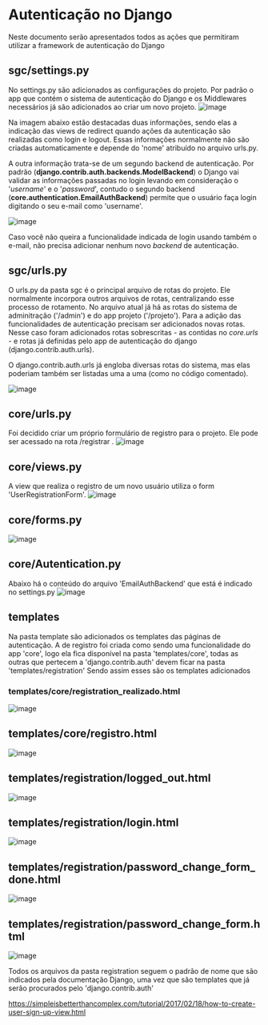 # Autenticação no Django 

Neste documento serão apresentados todos as ações que permitiram utilizar a framework de autenticação do Django

## sgc/settings.py

No settings.py são adicionados as configurações do projeto. Por padrão o app que contém o sistema de autenticação do Django e os Middlewares necessários já são adicionados ao criar um novo projeto. 
![image](https://user-images.githubusercontent.com/276077/165422430-9fb04ff4-93f8-4d46-9596-8a8b32cfbf8b.png)


Na imagem abaixo estão destacadas duas informações, sendo elas a indicação das views de redirect quando ações da autenticação são realizadas como login e logout. Essas informações normalmente não são criadas automaticamente e depende do 'nome' atribuído no arquivo urls.py. 

A outra informação trata-se de um segundo backend de autenticação. Por padrão (**django.contrib.auth.backends.ModelBackend**) o Django vai validar as informações passadas no login levando em consideração o '_username_' e o '_password_', contudo o segundo backend (**core.authentication.EmailAuthBackend**) permite que o usuário faça login digitando o seu e-mail como 'username'. 

![image](https://user-images.githubusercontent.com/276077/165422510-d657f110-160e-46ca-8dac-de871a86cf88.png)

Caso você não queira a funcionalidade indicada de login usando também o e-mail, não precisa adicionar nenhum novo _backend_ de autenticação. 

## sgc/urls.py

O urls.py da pasta sgc é o principal arquivo de rotas do projeto. Ele normalmente incorpora outros arquivos de rotas, centralizando esse processo de rotamento. No arquivo atual já há as rotas do sistema de adminitração ('/admin') e do app projeto ('/projeto'). Para a adição das funcionalidades de autenticação precisam ser adicionados novas rotas. Nesse caso foram adicionados rotas sobrescritas - as contidas no _core.urls_ - e rotas já definidas pelo app de autenticação do django (django.contrib.auth.urls). 

O django.contrib.auth.urls já engloba diversas rotas do sistema, mas elas poderiam também ser listadas uma a uma (como no código comentado). 

![image](https://user-images.githubusercontent.com/276077/165423893-49cf9ad0-8822-46f8-ac83-aeac2af81202.png)

## core/urls.py
Foi decidido criar um próprio formulário de registro para o projeto. Ele pode ser acessado na rota /registrar .
![image](https://user-images.githubusercontent.com/276077/165424101-83f5c971-3019-4a5a-a828-3ef184c496e5.png)

## core/views.py

A view que realiza o registro de um novo usuário utiliza o form 'UserRegistrationForm'. 
![image](https://user-images.githubusercontent.com/276077/165424490-57beccc3-0438-45a9-9cfd-fed314f4ba79.png)

## core/forms.py

![image](https://user-images.githubusercontent.com/276077/165424761-a8d7c153-f6ac-4771-a8d8-c3505f9cf937.png)

## core/Autentication.py
Abaixo há o conteúdo do arquivo 'EmailAuthBackend' que está é indicado no settings.py
![image](https://user-images.githubusercontent.com/276077/165423133-b2022b4a-83a3-4300-8b62-064434e47ff0.png)

## templates
Na pasta template são adicionados os templates das páginas de autenticação. A de registro foi criada como sendo uma funcionalidade do app 'core', logo ela fica disponível na pasta 'templates/core', todas as outras que pertecem a 'django.contrib.auth' devem ficar na pasta 'templates/registration'
Sendo assim esses são os templates adicionados

### templates/core/registration_realizado.html
![image](https://user-images.githubusercontent.com/276077/165425353-c443e1b7-47f7-42ad-a0b1-9e998751f6b6.png)


## templates/core/registro.html
![image](https://user-images.githubusercontent.com/276077/165425394-d7877396-700e-467a-9773-4df63b9c2ce6.png)

## templates/registration/logged_out.html
![image](https://user-images.githubusercontent.com/276077/165425538-bce0eda1-ce46-4680-b1ce-804821d8d464.png)

## templates/registration/login.html
![image](https://user-images.githubusercontent.com/276077/165425573-5f84b9cb-2898-46d1-bcf2-225ff5cfa32a.png)

## templates/registration/password_change_form_done.html
![image](https://user-images.githubusercontent.com/276077/165425603-62cb8885-3bb9-4e08-bfd1-57242aa27df0.png)

## templates/registration/password_change_form.html
![image](https://user-images.githubusercontent.com/276077/165425652-de36fbdf-37af-400d-a655-09173582e56d.png)

Todos os arquivos da pasta registration seguem o padrão de nome que são indicados pela documentação Django, uma vez que são templates que já serão procurados pelo 'django.contrib.auth'


https://simpleisbetterthancomplex.com/tutorial/2017/02/18/how-to-create-user-sign-up-view.html
